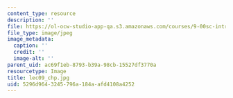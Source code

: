 ```yaml
---
content_type: resource
description: ''
file: https://ol-ocw-studio-app-qa.s3.amazonaws.com/courses/9-00sc-introduction-to-psychology-fall-2011/5296d9643245796a184aafd4108a4252_lec09_chp.jpg
file_type: image/jpeg
image_metadata:
  caption: ''
  credit: ''
  image-alt: ''
parent_uid: ac69f1eb-8793-b39a-98cb-15527df3770a
resourcetype: Image
title: lec09_chp.jpg
uid: 5296d964-3245-796a-184a-afd4108a4252
---
```

